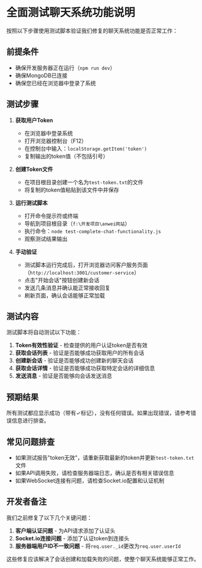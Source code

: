 # 全面测试聊天系统功能说明

按照以下步骤使用测试脚本验证我们修复的聊天系统功能是否正常工作：

## 前提条件
- 确保开发服务器正在运行（`npm run dev`）
- 确保MongoDB已连接
- 确保您已经在浏览器中登录了系统

## 测试步骤

1. **获取用户Token**
   - 在浏览器中登录系统
   - 打开浏览器控制台（F12）
   - 在控制台中输入：`localStorage.getItem('token')`
   - 复制输出的token值（不包括引号）

2. **创建Token文件**
   - 在项目根目录创建一个名为`test-token.txt`的文件
   - 将复制的token值粘贴到该文件中并保存

3. **运行测试脚本**
   - 打开命令提示符或终端
   - 导航到项目根目录（`f:\开发项目\anwei网站`）
   - 执行命令：`node test-complete-chat-functionality.js`
   - 观察测试结果输出

4. **手动验证**
   - 测试脚本运行完成后，打开浏览器访问客户服务页面（`http://localhost:3001/customer-service`）
   - 点击"开始会话"按钮创建新会话
   - 发送几条消息并确认能正常接收回复
   - 刷新页面，确认会话能够正常加载

## 测试内容
测试脚本将自动测试以下功能：

1. **Token有效性验证** - 检查提供的用户认证token是否有效
2. **获取会话列表** - 验证是否能够成功获取用户的所有会话
3. **创建新会话** - 验证是否能够成功创建新的聊天会话
4. **获取会话详情** - 验证是否能够成功获取特定会话的详细信息
5. **发送消息** - 验证是否能够向会话发送消息

## 预期结果
所有测试都应显示成功（带有✓标记），没有任何错误。如果出现错误，请参考错误信息进行排查。

## 常见问题排查

- 如果测试报告"token无效"，请重新获取最新的token并更新`test-token.txt`文件
- 如果API调用失败，请检查服务器端日志，确认是否有相关错误信息
- 如果WebSocket连接有问题，请检查Socket.io配置和认证机制

## 开发者备注

我们之前修复了以下几个关键问题：

1. **客户端认证问题** - 为API请求添加了认证头
2. **Socket.io连接问题** - 添加了认证token到连接头
3. **服务器端用户ID不一致问题** - 将`req.user._id`更改为`req.user.userId`

这些修复应该解决了会话创建和加载失败的问题，使整个聊天系统能够正常工作。